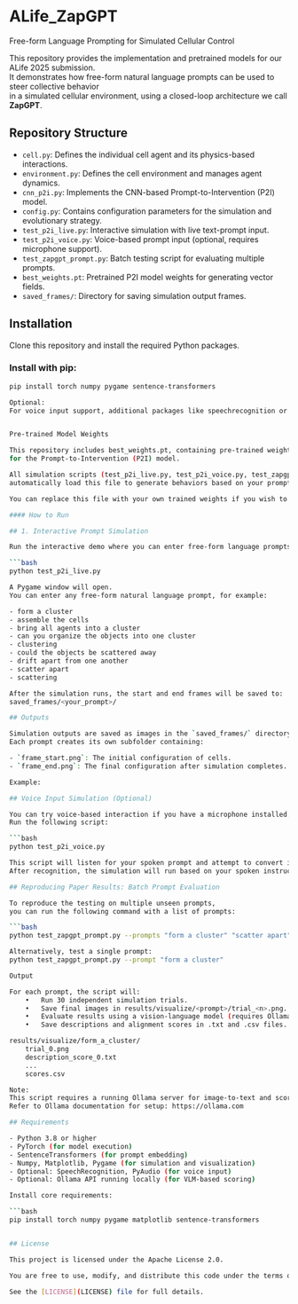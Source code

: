 # ALife_ZapGPT

Free-form Language Prompting for Simulated Cellular Control

This repository provides the implementation and pretrained models for our ALife 2025 submission.  
It demonstrates how free-form natural language prompts can be used to steer collective behavior  
in a simulated cellular environment, using a closed-loop architecture we call **ZapGPT**.

## Repository Structure

- `cell.py`: Defines the individual cell agent and its physics-based interactions.
- `environment.py`: Defines the cell environment and manages agent dynamics.
- `cnn_p2i.py`: Implements the CNN-based Prompt-to-Intervention (P2I) model.
- `config.py`: Contains configuration parameters for the simulation and evolutionary strategy.
- `test_p2i_live.py`: Interactive simulation with live text-prompt input.
- `test_p2i_voice.py`: Voice-based prompt input (optional, requires microphone support).
- `test_zapgpt_prompt.py`: Batch testing script for evaluating multiple prompts.
- `best_weights.pt`: Pretrained P2I model weights for generating vector fields.
- `saved_frames/`: Directory for saving simulation output frames.

## Installation

Clone this repository and install the required Python packages.

### Install with pip:

```bash
pip install torch numpy pygame sentence-transformers

Optional:
For voice input support, additional packages like speechrecognition or pyaudio may be required.


Pre-trained Model Weights

This repository includes best_weights.pt, containing pre-trained weights
for the Prompt-to-Intervention (P2I) model.

All simulation scripts (test_p2i_live.py, test_p2i_voice.py, test_zapgpt_prompt.py)
automatically load this file to generate behaviors based on your prompts.

You can replace this file with your own trained weights if you wish to evolve or fine-tune new behaviors.

#### How to Run

## 1. Interactive Prompt Simulation

Run the interactive demo where you can enter free-form language prompts:

```bash
python test_p2i_live.py

A Pygame window will open.  
You can enter any free-form natural language prompt, for example:

- form a cluster
- assemble the cells
- bring all agents into a cluster
- can you organize the objects into one cluster
- clustering
- could the objects be scattered away
- drift apart from one another
- scatter apart
- scattering

After the simulation runs, the start and end frames will be saved to:
saved_frames/<your_prompt>/

## Outputs

Simulation outputs are saved as images in the `saved_frames/` directory.  
Each prompt creates its own subfolder containing:

- `frame_start.png`: The initial configuration of cells.
- `frame_end.png`: The final configuration after simulation completes.

Example:

## Voice Input Simulation (Optional)

You can try voice-based interaction if you have a microphone installed.  
Run the following script:

```bash
python test_p2i_voice.py

This script will listen for your spoken prompt and attempt to convert it to text.
After recognition, the simulation will run based on your spoken instruction.

## Reproducing Paper Results: Batch Prompt Evaluation

To reproduce the testing on multiple unseen prompts,  
you can run the following command with a list of prompts:

```bash
python test_zapgpt_prompt.py --prompts "form a cluster" "scatter apart" "assemble the cells"

Alternatively, test a single prompt:
python test_zapgpt_prompt.py --prompt "form a cluster"

Output

For each prompt, the script will:
	•	Run 30 independent simulation trials.
	•	Save final images in results/visualize/<prompt>/trial_<n>.png.
	•	Evaluate results using a vision-language model (requires Ollama server).
	•	Save descriptions and alignment scores in .txt and .csv files.

results/visualize/form_a_cluster/
    trial_0.png
    description_score_0.txt
    ...
    scores.csv

Note:
This script requires a running Ollama server for image-to-text and scoring evaluation.
Refer to Ollama documentation for setup: https://ollama.com

## Requirements

- Python 3.8 or higher
- PyTorch (for model execution)
- SentenceTransformers (for prompt embedding)
- Numpy, Matplotlib, Pygame (for simulation and visualization)
- Optional: SpeechRecognition, PyAudio (for voice input)
- Optional: Ollama API running locally (for VLM-based scoring)

Install core requirements:

```bash
pip install torch numpy pygame matplotlib sentence-transformers


## License

This project is licensed under the Apache License 2.0.

You are free to use, modify, and distribute this code under the terms of the license.

See the [LICENSE](LICENSE) file for full details.
